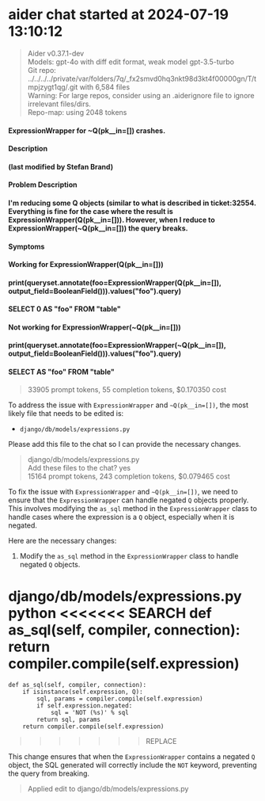 
# aider chat started at 2024-07-19 13:10:12

> Aider v0.37.1-dev  
> Models: gpt-4o with diff edit format, weak model gpt-3.5-turbo  
> Git repo: ../../../../private/var/folders/7q/_fx2smvd0hq3nkt98d3kt4f00000gn/T/tmpjzygt1qg/.git with 6,584 files  
> Warning: For large repos, consider using an .aiderignore file to ignore irrelevant files/dirs.  
> Repo-map: using 2048 tokens  

#### ExpressionWrapper for ~Q(pk__in=[]) crashes.  
#### Description  
#### 	   
#### 		(last modified by Stefan Brand)  
#### 	   
#### Problem Description  
#### I'm reducing some Q objects (similar to what is described in ticket:32554. Everything is fine for the case where the result is ExpressionWrapper(Q(pk__in=[])). However, when I reduce to ExpressionWrapper(~Q(pk__in=[])) the query breaks.  
#### Symptoms  
#### Working for ExpressionWrapper(Q(pk__in=[]))  
#### print(queryset.annotate(foo=ExpressionWrapper(Q(pk__in=[]), output_field=BooleanField())).values("foo").query)  
#### SELECT 0 AS "foo" FROM "table"  
#### Not working for ExpressionWrapper(~Q(pk__in=[]))  
#### print(queryset.annotate(foo=ExpressionWrapper(~Q(pk__in=[]), output_field=BooleanField())).values("foo").query)  
#### SELECT AS "foo" FROM "table"  
> 33905 prompt tokens, 55 completion tokens, $0.170350 cost  

To address the issue with `ExpressionWrapper` and `~Q(pk__in=[])`, the most likely file that needs to be edited is:

- `django/db/models/expressions.py`

Please add this file to the chat so I can provide the necessary changes.

> django/db/models/expressions.py  
> Add these files to the chat? yes  
> 15164 prompt tokens, 243 completion tokens, $0.079465 cost  

To fix the issue with `ExpressionWrapper` and `~Q(pk__in=[])`, we need to ensure that the `ExpressionWrapper` can handle negated `Q` objects properly. This involves modifying the `as_sql` method in the `ExpressionWrapper` class to handle cases where the expression is a `Q` object, especially when it is negated.

Here are the necessary changes:

1. Modify the `as_sql` method in the `ExpressionWrapper` class to handle negated `Q` objects.

django/db/models/expressions.py
<source>python
<<<<<<< SEARCH
    def as_sql(self, compiler, connection):
        return compiler.compile(self.expression)
=======
    def as_sql(self, compiler, connection):
        if isinstance(self.expression, Q):
            sql, params = compiler.compile(self.expression)
            if self.expression.negated:
                sql = 'NOT (%s)' % sql
            return sql, params
        return compiler.compile(self.expression)
>>>>>>> REPLACE
</source>

This change ensures that when the `ExpressionWrapper` contains a negated `Q` object, the SQL generated will correctly include the `NOT` keyword, preventing the query from breaking.

> Applied edit to django/db/models/expressions.py  

